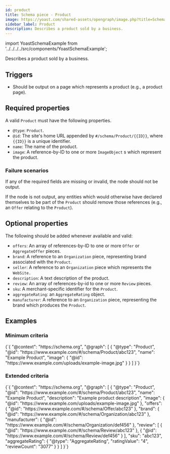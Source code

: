 ```yaml
---
id: product
title: Schema piece - Product
image: https://yoast.com/shared-assets/opengraph/image.php?title=Schema%20piece%20-%20Product
sidebar_label: Product
description: Describes a product sold by a business.
---
```

import YoastSchemaExample from '../../../../src/components/YoastSchemaExample';

Describes a product sold by a business.

## Triggers
* Should be output on a page which represents a product (e.g., a product page).

## Required properties
A valid `Product` must have the following properties.

* `@type`: `Product`.
* `@id`: The site's home URL appended by `#/schema/Product/{{ID}}`, where `{{ID}}` is a unique identifier.
* `name`: The name of the product.
* `image`: A reference-by-ID to one or more `ImageObject` s which represent the product.

### Failure scenarios
If any of the required fields are missing or invalid, the node should not be output.

If the node is not output, any entities which would otherwise have declared themselves to be part of the `Product` should remove those references (e.g., an `Offer` relating to the `Product`).

## Optional properties
The following should be added whenever available and valid:

* `offers`: An array of references-by-ID to one or more `Offer` or `AggregateOffer` pieces.
* `brand`: A reference to an `Organization` piece, representing brand associated with the `Product`.
* `seller`: A reference to an `Organization` piece which represents the `WebSite.`
* `description`: A text description of the product.
* `review`: An array of references-by-id to one or more `Review` pieces.
* `sku`: A merchant-specific identifier for the `Product`.
* `aggregateRating`: an `AggregateRating` object.
* `manufacturer`: A reference to an `Organization` piece, representing the brand which produces the `Product`.

## Examples

### Minimum criteria

<YoastSchemaExample>
{`{
      "@context": "https://schema.org",
      "@graph": [
          {
              "@type": "Product",
              "@id": "https://www.example.com/#/schema/Product/abc123",
              "name": "Example Product",
              "image": {
                  "@id": "https://www.example.com/uploads/example-image.jpg"
              }
          }
      ]
  }`}
</YoastSchemaExample>

### Extended criteria

<YoastSchemaExample>
{`{
      "@context": "https://schema.org",
      "@graph": [
          {
              "@type": "Product",
              "@id": "https://www.example.com/#/schema/Product/abc123",
              "name": "Example Product",
              "description": "Example product description",
              "image": {
                  "@id": "https://www.example.com/uploads/example-image.jpg"
              },
              "offers": {
                  "@id": "https://www.example.com/#/schema/Offer/abc123"
              },
              "brand": {
                  "@id": "https://www.example.com/#/schema/Organization/abc123"
              },
              "manufacturer": {
                  "@id": "https://www.example.com/#/schema/Organization/def456"
              },
              "review": [
                  {
                      "@id": "https://www.example.com/#/schema/Review/abc123"
                  },
                  {
                      "@id": "https://www.example.com/#/schema/Review/def456"
                  }
              ],
              "sku": "abc123",
              "aggregateRating": {
                  "@type": "AggregateRating",
                  "ratingValue": "4",
                  "reviewCount": "3077"
              }
          }
      ]
  }`}
</YoastSchemaExample>
